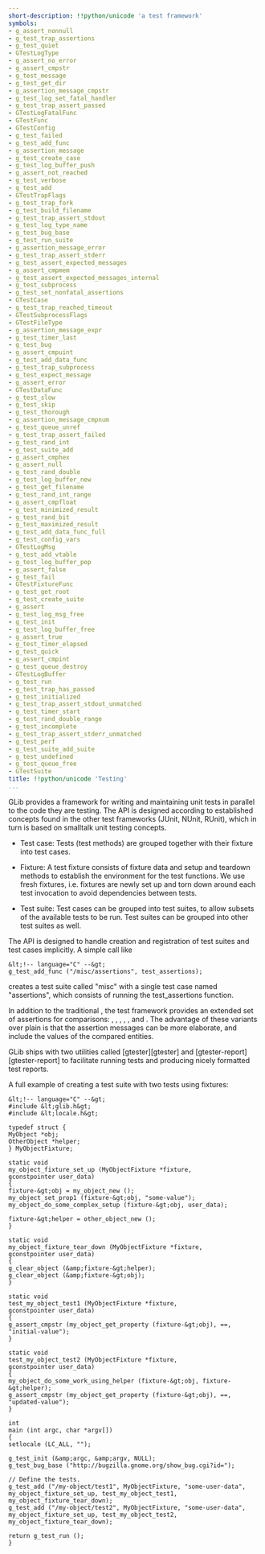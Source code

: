 ```yaml
---
short-description: !!python/unicode 'a test framework'
symbols:
- g_assert_nonnull
- g_test_trap_assertions
- g_test_quiet
- GTestLogType
- g_assert_no_error
- g_assert_cmpstr
- g_test_message
- g_test_get_dir
- g_assertion_message_cmpstr
- g_test_log_set_fatal_handler
- g_test_trap_assert_passed
- GTestLogFatalFunc
- GTestFunc
- GTestConfig
- g_test_failed
- g_test_add_func
- g_assertion_message
- g_test_create_case
- g_test_log_buffer_push
- g_assert_not_reached
- g_test_verbose
- g_test_add
- GTestTrapFlags
- g_test_trap_fork
- g_test_build_filename
- g_test_trap_assert_stdout
- g_test_log_type_name
- g_test_bug_base
- g_test_run_suite
- g_assertion_message_error
- g_test_trap_assert_stderr
- g_test_assert_expected_messages
- g_assert_cmpmem
- g_test_assert_expected_messages_internal
- g_test_subprocess
- g_test_set_nonfatal_assertions
- GTestCase
- g_test_trap_reached_timeout
- GTestSubprocessFlags
- GTestFileType
- g_assertion_message_expr
- g_test_timer_last
- g_test_bug
- g_assert_cmpuint
- g_test_add_data_func
- g_test_trap_subprocess
- g_test_expect_message
- g_assert_error
- GTestDataFunc
- g_test_slow
- g_test_skip
- g_test_thorough
- g_assertion_message_cmpnum
- g_test_queue_unref
- g_test_trap_assert_failed
- g_test_rand_int
- g_test_suite_add
- g_assert_cmphex
- g_assert_null
- g_test_rand_double
- g_test_log_buffer_new
- g_test_get_filename
- g_test_rand_int_range
- g_assert_cmpfloat
- g_test_minimized_result
- g_test_rand_bit
- g_test_maximized_result
- g_test_add_data_func_full
- g_test_config_vars
- GTestLogMsg
- g_test_add_vtable
- g_test_log_buffer_pop
- g_assert_false
- g_test_fail
- GTestFixtureFunc
- g_test_get_root
- g_test_create_suite
- g_assert
- g_test_log_msg_free
- g_test_init
- g_test_log_buffer_free
- g_assert_true
- g_test_timer_elapsed
- g_test_quick
- g_assert_cmpint
- g_test_queue_destroy
- GTestLogBuffer
- g_test_run
- g_test_trap_has_passed
- g_test_initialized
- g_test_trap_assert_stdout_unmatched
- g_test_timer_start
- g_test_rand_double_range
- g_test_incomplete
- g_test_trap_assert_stderr_unmatched
- g_test_perf
- g_test_suite_add_suite
- g_test_undefined
- g_test_queue_free
- GTestSuite
title: !!python/unicode 'Testing'
...
```


GLib provides a framework for writing and maintaining unit tests
in parallel to the code they are testing. The API is designed according
to established concepts found in the other test frameworks (JUnit, NUnit,
RUnit), which in turn is based on smalltalk unit testing concepts.

- Test case: Tests (test methods) are grouped together with their
fixture into test cases.

- Fixture: A test fixture consists of fixture data and setup and
teardown methods to establish the environment for the test
functions. We use fresh fixtures, i.e. fixtures are newly set
up and torn down around each test invocation to avoid dependencies
between tests.

- Test suite: Test cases can be grouped into test suites, to allow
subsets of the available tests to be run. Test suites can be
grouped into other test suites as well.

The API is designed to handle creation and registration of test suites
and test cases implicitly. A simple call like

```
&lt;!-- language="C" --&gt;
g_test_add_func ("/misc/assertions", test_assertions);

```

creates a test suite called "misc" with a single test case named
"assertions", which consists of running the test_assertions function.

In addition to the traditional [](g_assert), the test framework provides
an extended set of assertions for comparisons: [](g_assert_cmpfloat),
[](g_assert_cmpint), [](g_assert_cmpuint), [](g_assert_cmphex),
[](g_assert_cmpstr), and [](g_assert_cmpmem). The advantage of these
variants over plain [](g_assert) is that the assertion messages can be
more elaborate, and include the values of the compared entities.

GLib ships with two utilities called [gtester][gtester] and
[gtester-report][gtester-report] to facilitate running tests and producing
nicely formatted test reports.

A full example of creating a test suite with two tests using fixtures:

```
&lt;!-- language="C" --&gt;
#include &lt;glib.h&gt;
#include &lt;locale.h&gt;

typedef struct {
MyObject *obj;
OtherObject *helper;
} MyObjectFixture;

static void
my_object_fixture_set_up (MyObjectFixture *fixture,
gconstpointer user_data)
{
fixture-&gt;obj = my_object_new ();
my_object_set_prop1 (fixture-&gt;obj, "some-value");
my_object_do_some_complex_setup (fixture-&gt;obj, user_data);

fixture-&gt;helper = other_object_new ();
}

static void
my_object_fixture_tear_down (MyObjectFixture *fixture,
gconstpointer user_data)
{
g_clear_object (&amp;fixture-&gt;helper);
g_clear_object (&amp;fixture-&gt;obj);
}

static void
test_my_object_test1 (MyObjectFixture *fixture,
gconstpointer user_data)
{
g_assert_cmpstr (my_object_get_property (fixture-&gt;obj), ==, "initial-value");
}

static void
test_my_object_test2 (MyObjectFixture *fixture,
gconstpointer user_data)
{
my_object_do_some_work_using_helper (fixture-&gt;obj, fixture-&gt;helper);
g_assert_cmpstr (my_object_get_property (fixture-&gt;obj), ==, "updated-value");
}

int
main (int argc, char *argv[])
{
setlocale (LC_ALL, "");

g_test_init (&amp;argc, &amp;argv, NULL);
g_test_bug_base ("http://bugzilla.gnome.org/show_bug.cgi?id=");

// Define the tests.
g_test_add ("/my-object/test1", MyObjectFixture, "some-user-data",
my_object_fixture_set_up, test_my_object_test1,
my_object_fixture_tear_down);
g_test_add ("/my-object/test2", MyObjectFixture, "some-user-data",
my_object_fixture_set_up, test_my_object_test2,
my_object_fixture_tear_down);

return g_test_run ();
}

```

